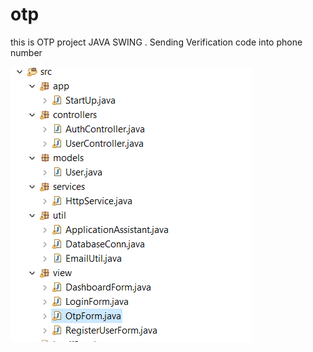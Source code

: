 # otp
this is OTP project JAVA SWING . Sending Verification code into phone number

![Over view](https://github.com/Tusbahle/otp/blob/main/Capture1.PNG?raw=true "Image 1")
